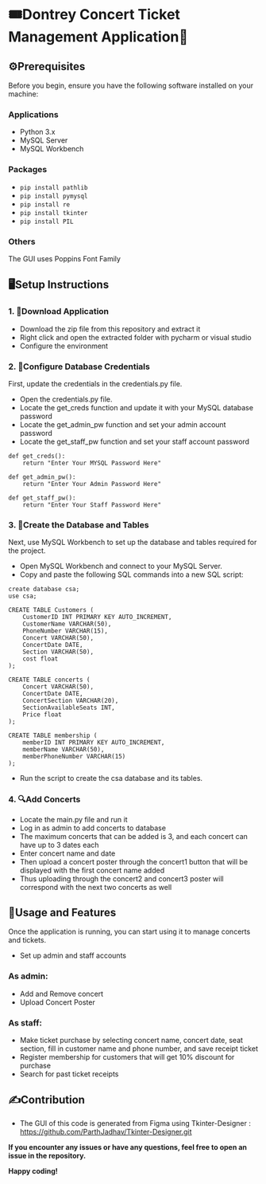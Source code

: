 # **🎟️Dontrey Concert Ticket Management Application🎵**

## ⚙️Prerequisites
Before you begin, ensure you have the following software installed on your machine:

### Applications
* Python 3.x
* MySQL Server
* MySQL Workbench

### Packages
* `pip install pathlib`
* `pip install pymysql`
* `pip install re`
* `pip install tkinter`
* `pip install PIL`

### Others
The GUI uses Poppins Font Family

## 🖥️Setup Instructions
### 1. 📂Download Application
* Download the zip file from this repository and extract it
* Right click and open the extracted folder with pycharm or visual studio
* Configure the environment

### 2. 🔑Configure Database Credentials
First, update the credentials in the credentials.py file.

* Open the credentials.py file.
* Locate the get_creds function and update it with your MySQL database password
* Locate the get_admin_pw function and set your admin account password
* Locate the get_staff_pw function and set your staff account password

```
def get_creds():
    return "Enter Your MYSQL Password Here"

def get_admin_pw():
    return "Enter Your Admin Password Here"

def get_staff_pw():
    return "Enter Your Staff Password Here"
```

### 3. 📄Create the Database and Tables
Next, use MySQL Workbench to set up the database and tables required for the project.

* Open MySQL Workbench and connect to your MySQL Server.
* Copy and paste the following SQL commands into a new SQL script:
```
create database csa;
use csa;

CREATE TABLE Customers (
    CustomerID INT PRIMARY KEY AUTO_INCREMENT,
    CustomerName VARCHAR(50),
    PhoneNumber VARCHAR(15),
    Concert VARCHAR(50),
    ConcertDate DATE,
    Section VARCHAR(50),
    cost float
);

CREATE TABLE concerts (
    Concert VARCHAR(50),
    ConcertDate DATE,
    ConcertSection VARCHAR(20),
    SectionAvailableSeats INT,
    Price float
);

CREATE TABLE membership (
    memberID INT PRIMARY KEY AUTO_INCREMENT,
    memberName VARCHAR(50),
    memberPhoneNumber VARCHAR(15)
);
```
* Run the script to create the csa database and its tables.

### 4. 🔍Add Concerts
* Locate the main.py file and run it
* Log in as admin to add concerts to database
* The maximum concerts that can be added is 3, and each concert can have up to 3 dates each
* Enter concert name and date
* Then upload a concert poster through the concert1 button that will be displayed with the first concert name added
* Thus uploading through the concert2 and concert3 poster will correspond with the next two concerts as well

## 🚀Usage and Features
Once the application is running, you can start using it to manage concerts and tickets.
* Set up admin and staff accounts

### As admin:
* Add and Remove concert
* Upload Concert Poster

### As staff:
* Make ticket purchase by selecting concert name, concert date, seat section, fill in customer name and phone number, and save receipt ticket
* Register membership for customers that will get 10% discount for purchase
* Search for past ticket receipts

## ✍️Contribution
* The GUI of this code is generated from Figma using Tkinter-Designer : https://github.com/ParthJadhav/Tkinter-Designer.git

**If you encounter any issues or have any questions, feel free to open an issue in the repository.**

**Happy coding!**
